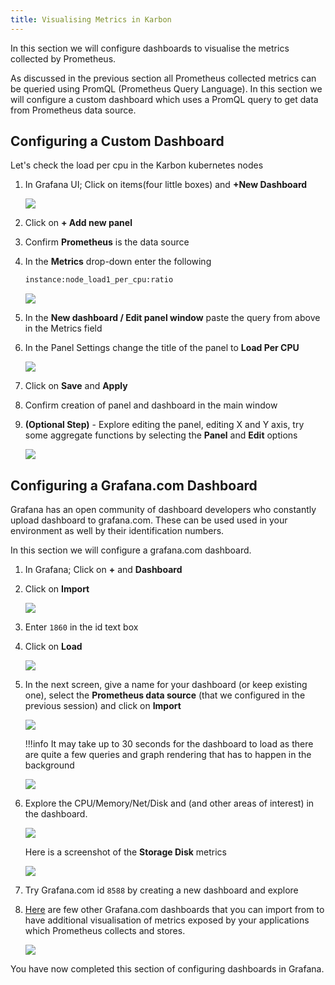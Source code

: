 ```yaml
---
title: Visualising Metrics in Karbon
---
```


In this section we will configure dashboards to visualise the metrics collected by Prometheus.

As discussed in the previous section all Prometheus collected metrics can be queried using PromQL (Prometheus Query Language). In this section we will configure a custom dashboard which uses a PromQL query to get data from Prometheus data source.

## Configuring a Custom Dashboard 

Let's check the load per cpu in the Karbon kubernetes nodes

1.  In Grafana UI; Click on items(four little boxes) and **+New Dashboard**

    ![](images/new-db-graf.png)

2.  Click on **+ Add new panel**

3.  Confirm **Prometheus** is the data source

3.  In the **Metrics** drop-down enter the following

    ```bash
    instance:node_load1_per_cpu:ratio
    ```
    ![](images/metrics-cpu.png)

3.  In the **New dashboard / Edit panel window** paste the query from above in the Metrics field

4.  In the Panel Settings change the title of the panel to **Load Per CPU**

    ![](images/promql-panel-title.png)

5.  Click on **Save** and **Apply**

6.  Confirm creation of panel and dashboard in the main window

7.  **(Optional Step)** - Explore editing the panel, editing X and Y axis, try some aggregate functions by selecting the **Panel** and **Edit** options

    ![](images/panel-edit.png)

## Configuring a Grafana.com Dashboard

Grafana has an open community of dashboard developers who constantly upload dashboard to grafana.com. These can be used used in your environment as well by their identification numbers.

In this section we will configure a grafana.com dashboard.

1.  In Grafana; Click on **+** and **Dashboard**

2.  Click on **Import**

    ![](images/new-db-graf-import.png)

3.  Enter ``1860`` in the id text box

4.  Click on **Load**

    ![](images/enter-id-graf.png)

5.  In the next screen, give a name for your dashboard (or keep existing one), select the **Prometheus data source** (that we configured in the previous session) and click on **Import**

    ![](images/custom-id-graf.png)

    !!!info
            It may take up to 30 seconds for the dashboard to load as there are quite a few queries and graph rendering that has to happen in the background

    ![](images/node-exporter.png)

6.  Explore the CPU/Memory/Net/Disk and (and other areas of interest) in the dashboard.

    ![](images/CPU-Memory-Net-Disk.png)

    Here is a screenshot of the **Storage Disk** metrics

    ![](images/Storage-Disk.png)

7.  Try Grafana.com id ``8588`` by creating a new dashboard and explore

8.  [Here](https://grafana.com/grafana/dashboards?dataSource=prometheusorderBy=reviewsCount&direction=desc) are few other Grafana.com dashboards that you can import from to have additional visualisation of metrics exposed by your applications which Prometheus collects and stores.

    ![](images/granfana-com.png)

You have now completed this section of configuring dashboards in
Grafana.
